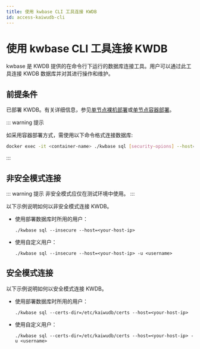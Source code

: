 ```yaml
---
title: 使用 kwbase CLI 工具连接 KWDB
id: access-kaiwudb-cli
---
```


# 使用 kwbase CLI 工具连接 KWDB

kwbase 是 KWDB 提供的在命令行下运行的数据库连接工具。用户可以通过此工具连接 KWDB 数据库并对其进行操作和维护。

## 前提条件

已部署 KWDB。有关详细信息，参见[单节点裸机部署](../install-kaiwudb/quickstart-bare-metal.md)或[单节点容器部署](../install-kaiwudb/quickstart-docker.md)。


::: warning 提示

如采用容器部署方式，需使用以下命令格式连接数据库:

```bash
docker exec -it <container-name> ./kwbase sql [security-opions] --host=<your-host-ip> [-u <username>]
```

:::

## 非安全模式连接

::: warning 提示
非安全模式应仅在测试环境中使用。
:::

以下示例说明如何以非安全模式连接 KWDB。

- 使用部署数据库时所用的用户：

    ```shell
    ./kwbase sql --insecure --host=<your-host-ip>
    ```

- 使用自定义用户：

    ```shell
    ./kwbase sql --insecure --host=<your-host-ip> -u <username>
    ```

## 安全模式连接

以下示例说明如何以安全模式连接 KWDB。

- 使用部署数据库时所用的用户：

    ```shell
    ./kwbase sql --certs-dir=/etc/kaiwudb/certs --host=<your-host-ip>
    ```

- 使用自定义用户：

    ```shell
    ./kwbase sql --certs-dir=/etc/kaiwudb/certs --host=<your-host-ip> -u <username>
    ```